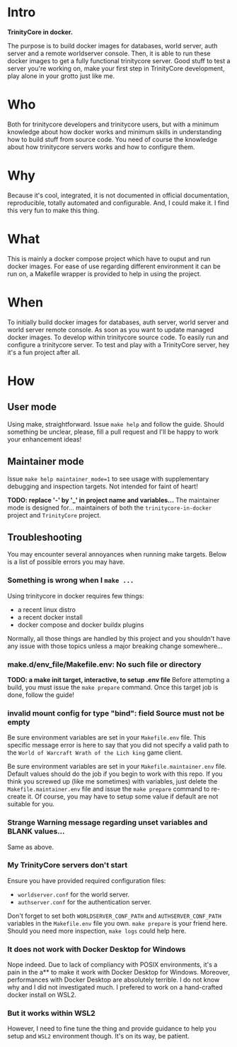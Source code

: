 # Intro

**TrinityCore in docker.**

The purpose is to build docker images for databases, world server, auth server
and a remote worldserver console.
Then, it is able to run these docker images to get a fully functional
trinitycore server.
Good stuff to test a server you're working on, make your first step in
TrinityCore development, play alone in your grotto just like me.

# Who

Both for trinitycore developers and trinitycore users, but with a minimum
knowledge about how docker works and minimum skills in understanding how to
build stuff from source code. You need of course the knowledge about how
trinitycore servers works and how to configure them.

# Why

Because it's cool, integrated, it is not documented in official documentation,
reproducible, totally automated and configurable.
And, I could make it. I find this very fun to make this thing.

# What

This is mainly a docker compose project which have to ouput and run docker
images.
For ease of use regarding different environment it can be run on, a Makefile
wrapper is provided to help in using the project.

# When

To initially build docker images for databases, auth server, world server and
world server remote console.
As soon as you want to update managed docker images.
To develop within trinitycore source code.
To easily run and configure a trinitycore server.
To test and play with a TrinityCore server, hey it's a fun project after all.

# How

## User mode

Using make, straightforward.
Issue `make help` and follow the guide.
Should something be unclear, please, fill a pull request and I'll be happy to
work your enhancement ideas!

## Maintainer mode

Issue `make help maintainer_mode=1` to see usage with supplementary debugging
and inspection targets. Not intended for faint of heart!

**TODO: replace '-' by '_' in project name and variables...**
The maintainer mode is designed for... maintainers of both the
`trinitycore-in-docker` project and `TrinityCore` project.

## Troubleshooting

You may encounter several annoyances when running make targets. Below is a list
of possible errors you may have.

### Something is wrong when I `make ...`

Using trinitycore in docker requires few things:

- a recent linux distro
- a recent docker install
- docker compose and docker buildx plugins

Normally, all those things are handled by this project and you shouldn't have
any issue with those topics unless a major breaking change somewhere...

### make.d/env_file/Makefile.env: No such file or directory

**TODO: a make init target, interactive, to setup .env file**
Before attempting a build, you must issue the `make prepare` command. Once this
target job is done, follow the guide!

### invalid mount config for type "bind": field Source must not be empty

Be sure environment variables are set in your `Makefile.env` file.
This specific message error is here to say that you did not specify a valid
path to the `World of Warcraft Wrath of the Lich king` game client.

Be sure environment variables are set in your `Makefile.maintainer.env` file.
Default values should do the job if you begin to work with this repo.
If you think you screwed up (like me sometimes) with variables, just delete the
`Makefile.maintainer.env` file and issue the `make prepare` command to
re-create it.
Of course, you may have to setup some value if default are not suitable for
you.

### Strange Warning message regarding unset variables and BLANK values...

Same as above.

### My TrinityCore servers don't start

Ensure you have provided required configuration files:

- `worldserver.conf` for the world server.
- `authserver.conf` for the authentication server.

Don't forget to set both `WORLDSERVER_CONF_PATH` and `AUTHSERVER_CONF_PATH`
variables in the `Makefile.env` file you own.
`make prepare` is your friend here.
Should you need more inspection, `make logs` could help here.

### It does not work with Docker Desktop for Windows

Nope indeed. Due to lack of compliancy with POSIX environments, it's a pain in
the a\*\* to make it work with Docker Desktop for Windows. Moreover,
performances with Docker Desktop are absolutely terrible. I do not know why and
I did not investigated much. I prefered to work on a hand-crafted docker
install on WSL2.

### But it works within WSL2

However, I need to fine tune the thing and provide guidance to help you setup
and `WSL2` environment though. It's on its way, be patient.
